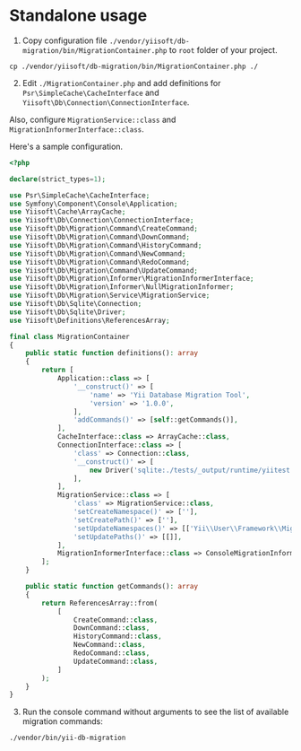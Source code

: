 # Standalone usage

1. Copy configuration file `./vendor/yiisoft/db-migration/bin/MigrationContainer.php` to `root` folder of your project.

```shell
cp ./vendor/yiisoft/db-migration/bin/MigrationContainer.php ./
```

2. Edit `./MigrationContainer.php` and add definitions for `Psr\SimpleCache\CacheInterface`
   and `Yiisoft\Db\Connection\ConnectionInterface`.

Also, configure `MigrationService::class` and `MigrationInformerInterface::class`.

Here's a sample configuration.

```php
<?php

declare(strict_types=1);

use Psr\SimpleCache\CacheInterface;
use Symfony\Component\Console\Application;
use Yiisoft\Cache\ArrayCache;
use Yiisoft\Db\Connection\ConnectionInterface;
use Yiisoft\Db\Migration\Command\CreateCommand;
use Yiisoft\Db\Migration\Command\DownCommand;
use Yiisoft\Db\Migration\Command\HistoryCommand;
use Yiisoft\Db\Migration\Command\NewCommand;
use Yiisoft\Db\Migration\Command\RedoCommand;
use Yiisoft\Db\Migration\Command\UpdateCommand;
use Yiisoft\Db\Migration\Informer\MigrationInformerInterface;
use Yiisoft\Db\Migration\Informer\NullMigrationInformer;
use Yiisoft\Db\Migration\Service\MigrationService;
use Yiisoft\Db\Sqlite\Connection;
use Yiisoft\Db\Sqlite\Driver;
use Yiisoft\Definitions\ReferencesArray;

final class MigrationContainer
{
    public static function definitions(): array
    {
        return [
            Application::class => [
                '__construct()' => [
                    'name' => 'Yii Database Migration Tool',
                    'version' => '1.0.0',
                ],
                'addCommands()' => [self::getCommands()],
            ],
            CacheInterface::class => ArrayCache::class,
            ConnectionInterface::class => [
                'class' => Connection::class,
                '__construct()' => [
                    new Driver('sqlite:./tests/_output/runtime/yiitest.sq3'),
                ],
            ],
            MigrationService::class => [
                'class' => MigrationService::class,
                'setCreateNamespace()' => [''],
                'setCreatePath()' => [''],
                'setUpdateNamespaces()' => [['Yii\\User\\Framework\\Migration']],
                'setUpdatePaths()' => [[]],
            ],
            MigrationInformerInterface::class => ConsoleMigrationInformer::class,
        ];
    }

    public static function getCommands(): array
    {
        return ReferencesArray::from(
            [
                CreateCommand::class,
                DownCommand::class,
                HistoryCommand::class,
                NewCommand::class,
                RedoCommand::class,
                UpdateCommand::class,
            ]
        );
    }
}
```

3. Run the console command without arguments to see the list of available migration commands:

```shell
./vendor/bin/yii-db-migration
```
